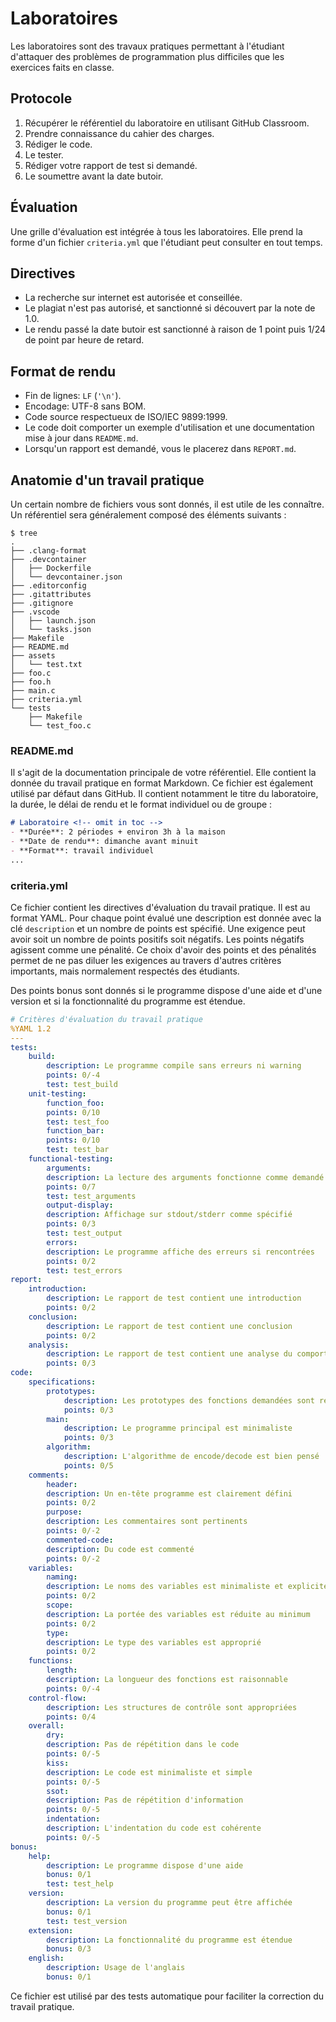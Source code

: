# Laboratoires

Les laboratoires sont des travaux pratiques permettant à l'étudiant d'attaquer des problèmes de programmation plus difficiles que les exercices faits en classe.

## Protocole

1. Récupérer le référentiel du laboratoire en utilisant GitHub Classroom.
2. Prendre connaissance du cahier des charges.
3. Rédiger le code.
4. Le tester.
5. Rédiger votre rapport de test si demandé.
6. Le soumettre avant la date butoir.

## Évaluation

Une grille d'évaluation est intégrée à tous les laboratoires. Elle prend la forme d'un fichier `criteria.yml` que l'étudiant peut consulter en tout temps.

## Directives

- La recherche sur internet est autorisée et conseillée.
- Le plagiat n'est pas autorisé, et sanctionné si découvert par la note de 1.0.
- Le rendu passé la date butoir est sanctionné à raison de 1 point puis 1/24 de point par heure de retard.

## Format de rendu

- Fin de lignes: `LF` (`'\n'`).
- Encodage: UTF-8 sans BOM.
- Code source respectueux de ISO/IEC 9899:1999.
- Le code doit comporter un exemple d'utilisation et une documentation mise à jour dans `README.md`.
- Lorsqu'un rapport est demandé, vous le placerez dans `REPORT.md`.

## Anatomie d'un travail pratique

Un certain nombre de fichiers vous sont donnés, il est utile de les connaître. Un référentiel sera généralement composé des éléments suivants :

```text
$ tree
.
├── .clang-format
├── .devcontainer
│   ├── Dockerfile
│   └── devcontainer.json
├── .editorconfig
├── .gitattributes
├── .gitignore
├── .vscode
│   ├── launch.json
│   └── tasks.json
├── Makefile
├── README.md
├── assets
│   └── test.txt
├── foo.c
├── foo.h
├── main.c
├── criteria.yml
└── tests
    ├── Makefile
    └── test_foo.c
```

### README.md

Il s'agit de la documentation principale de votre référentiel. Elle contient la donnée du travail pratique en format Markdown. Ce fichier est également utilisé par défaut dans GitHub. Il contient notamment le titre du laboratoire, la durée, le délai de rendu et le format individuel ou de groupe :

```markdown
# Laboratoire <!-- omit in toc -->
- **Durée**: 2 périodes + environ 3h à la maison
- **Date de rendu**: dimanche avant minuit
- **Format**: travail individuel
...
```

### criteria.yml

Ce fichier contient les directives d'évaluation du travail pratique. Il est au format YAML. Pour chaque point évalué une description est donnée avec la clé `description` et un nombre de points est spécifié. Une exigence peut avoir soit un nombre de points positifs soit négatifs. Les points négatifs agissent comme une pénalité. Ce choix d'avoir des points et des pénalités permet de ne pas diluer les exigences au travers d'autres critères importants, mais normalement respectés des étudiants.

Des points bonus sont donnés si le programme dispose d'une aide et d'une version et si la fonctionnalité du programme est étendue.

```yaml
# Critères d'évaluation du travail pratique
%YAML 1.2
---
tests:
    build:
        description: Le programme compile sans erreurs ni warning
        points: 0/-4
        test: test_build
    unit-testing:
        function_foo:
        points: 0/10
        test: test_foo
        function_bar:
        points: 0/10
        test: test_bar
    functional-testing:
        arguments:
        description: La lecture des arguments fonctionne comme demandé
        points: 0/7
        test: test_arguments
        output-display:
        description: Affichage sur stdout/stderr comme spécifié
        points: 0/3
        test: test_output
        errors:
        description: Le programme affiche des erreurs si rencontrées
        points: 0/2
        test: test_errors
report:
    introduction:
        description: Le rapport de test contient une introduction
        points: 0/2
    conclusion:
        description: Le rapport de test contient une conclusion
        points: 0/2
    analysis:
        description: Le rapport de test contient une analyse du comportement
        points: 0/3
code:
    specifications:
        prototypes:
            description: Les prototypes des fonctions demandées sont respectés
            points: 0/3
        main:
            description: Le programme principal est minimaliste
            points: 0/3
        algorithm:
            description: L'algorithme de encode/decode est bien pensé
            points: 0/5
    comments:
        header:
        description: Un en-tête programme est clairement défini
        points: 0/2
        purpose:
        description: Les commentaires sont pertinents
        points: 0/-2
        commented-code:
        description: Du code est commenté
        points: 0/-2
    variables:
        naming:
        description: Le noms des variables est minimaliste et explicite
        points: 0/2
        scope:
        description: La portée des variables est réduite au minimum
        points: 0/2
        type:
        description: Le type des variables est approprié
        points: 0/2
    functions:
        length:
        description: La longueur des fonctions est raisonnable
        points: 0/-4
    control-flow:
        description: Les structures de contrôle sont appropriées
        points: 0/4
    overall:
        dry:
        description: Pas de répétition dans le code
        points: 0/-5
        kiss:
        description: Le code est minimaliste et simple
        points: 0/-5
        ssot:
        description: Pas de répétition d'information
        points: 0/-5
        indentation:
        description: L'indentation du code est cohérente
        points: 0/-5
bonus:
    help:
        description: Le programme dispose d'une aide
        bonus: 0/1
        test: test_help
    version:
        description: La version du programme peut être affichée
        bonus: 0/1
        test: test_version
    extension:
        description: La fonctionnalité du programme est étendue
        bonus: 0/3
    english:
        description: Usage de l'anglais
        bonus: 0/1
```

Ce fichier est utilisé par des tests automatique pour faciliter la correction du travail pratique.
